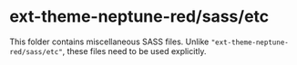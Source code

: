 # ext-theme-neptune-red/sass/etc

This folder contains miscellaneous SASS files. Unlike `"ext-theme-neptune-red/sass/etc"`, these files
need to be used explicitly.
